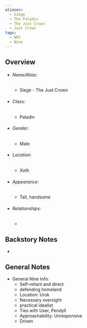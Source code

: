 ```yaml
---
aliases:
  - Siege
  - The Paladin
  - The Just Crown
  - Just Crown
tags:
  - NPC
  - Nine
---
```

## Overview
- ###### Name/Alias:  
	- Siege - The Just Crown
- ###### Class:
	- Paladin
- ###### Gender: 
	- Male
- ###### Location: 
	- Xoth
- ###### Appearance:
	- Tall, handsome
- ###### Relationships: 
	- 



## Backstory Notes

- 




## General Notes

-  General Nine Info:
	- Self-reliant and direct
	- defending homeland
	- Location: Urok
	- Necessary oversight
	- practical idealist
	- Ties with User, Pendyll
	- Approachability: Unresponsive 
	- Driven


